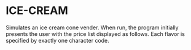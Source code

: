 # ICE-CREAM
Simulates an ice cream cone vender. When run, the program initially presents the user with the price list displayed as follows. Each flavor is specified by exactly one character code. 
